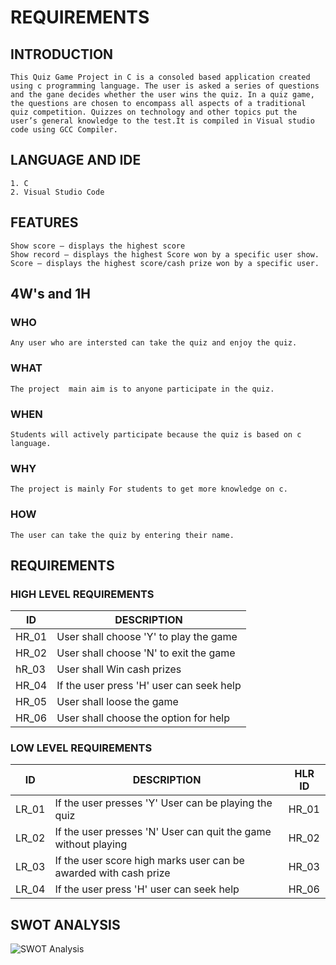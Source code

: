 # REQUIREMENTS
## INTRODUCTION
	  
	This Quiz Game Project in C is a consoled based application created using c programming language. The user is asked a series of questions and the gane decides whether the user wins the quiz. In a quiz game, the questions are chosen to encompass all aspects of a traditional quiz competition. Quizzes on technology and other topics put the user’s general knowledge to the test.It is compiled in Visual studio code using GCC Compiler.

## LANGUAGE AND IDE
     	
	1. C
	2. Visual Studio Code
	
## FEATURES

	Show score – displays the highest score
	Show record – displays the highest Score won by a specific user show.
	Score – displays the highest score/cash prize won by a specific user.
	
## 4W's and 1H

### WHO
	Any user who are intersted can take the quiz and enjoy the quiz.
	
### WHAT
	The project  main aim is to anyone participate in the quiz.

### WHEN
	Students will actively participate because the quiz is based on c language.
	
### WHY
	The project is mainly For students to get more knowledge on c.
	
### HOW
	The user can take the quiz by entering their name.
	
## REQUIREMENTS

### HIGH LEVEL REQUIREMENTS

| ID    | DESCRIPTION                             | 
| ------| --------------------------------------- | 
| HR_01 | User shall choose 'Y' to play the game  |
| HR_02 | User shall choose 'N' to exit the game  | 
| hR_03 | User shall Win cash prizes              | 
| HR_04 | If the user press 'H' user can seek help| 
| HR_05 | User shall loose the game               |
| HR_06 | User shall choose the option for help   |

### LOW LEVEL REQUIREMENTS

| ID    | DESCRIPTION                                                     | HLR ID |
| ------| --------------------------------------------------------------- | -------|
| LR_01 | If the user presses 'Y' User can be playing the quiz            | HR_01  |
| LR_02 | If the user presses 'N' User can quit the game without playing  | HR_02  |
| LR_03 | If the user score high marks user can be awarded with cash prize| HR_03  |
| LR_04 | If the user press 'H' user can seek help                        | HR_06  |
	 
	 
	  
	  
## SWOT ANALYSIS
![SWOT Analysis](https://user-images.githubusercontent.com/94168215/143005521-f9dbdce4-ebcf-4a01-8860-862f9d8a0489.png)

